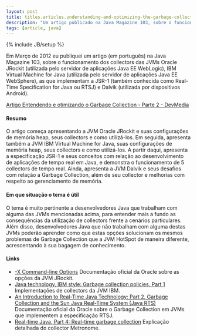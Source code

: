 ```yaml
---
layout: post
title: titles.articles.understanding-and-optimizing-the-garbage-collection-part-2
description: "Um artigo publicado na Java Magazine 103, sobre o funcionamento dos collectors das JVMs Oracle JRockit (WebLogic), IBM Virtual Machine for Java (WebSphere), as que implementam a JSR-1 (RTSJ) e Dalvik (Android)."
tags: [article, java]
---
```

{% include JB/setup %}

Em Março de 2012 eu publiquei um artigo (em português) na Java Magazine 103, sobre o funcionamento dos collectors das JVMs Oracle JRockit (utilizada pelo servidor de aplicações Java EE WebLogic), IBM Virtual Machine for Java (utilizada pelo servidor de aplicações Java EE WebSphere), as que implementam a JSR-1 (também conhecida como Real-Time Specification for Java ou RTSJ) e Dalvik (utilizada por dispositivos Android).

[Artigo Entendendo e otimizando o Garbage Collection - Parte 2 - DevMedia](http://www.devmedia.com.br/entendendo-e-otimizando-o-garbage-collection-revista-java-magazine-103-parte-2/24387)

#### Resumo
O artigo começa apresentando a JVM Oracle JRockit e suas configurações de memória heap, seus collectors e como utilizá-los. Em seguida, apresenta também a JVM IBM Virtual Machine for Java, suas configurações de memória heap, seus collectors e como utilizá-los. A partir daqui, apresenta a especificação JSR-1 e seus conceitos com relação ao desenvolvimento de aplicações de tempo real em Java, e demonstra o funcionamento de 5 collectors de tempo real. Ainda, apresenta a JVM Dalvik e seus desafios com relação a Garbage Collection, além de seu collector e melhorias com respeito ao gerenciamento de memória.

#### Em que situação o tema é útil
O tema é muito pertinente a desenvolvedores Java que trabalham com alguma das JVMs mencionadas acima, para entender mais a fundo as consequências da utilização de collectors frente a cenários particulares. Além disso, desenvolvedores Java que não trabalham com alguma destas JVMs poderão aprender como que estas opções solucionam os mesmos problemas de Garbage Collection que a JVM HotSpot de maneira diferente, acrescentando à sua bagagem de conhecimento.

#### Links
 * [-X Command-line Options](http://docs.oracle.com/cd/E13150_01/jrockit_jvm/jrockit/jrdocs/refman/optionX.html) Documentação oficial da Oracle sobre as opções da JVM JRockit.
 * [Java technology, IBM style: Garbage collection policies, Part 1](http://www.ibm.com/developerworks/java/library/j-ibmjava2/) Implementações de collectors da JVM IBM.
 * [An Introduction to Real-Time Java Technology: Part 2, Garbage Collection and the Sun Java Real-Time System (Java RTS)](http://www.oracle.com/technetwork/articles/javase/index-138577.html) Documentação oficial da Oracle sobre o Garbage Collection em JVMs que implementem a especificação RTSJ.
 * [Real-time Java, Part 4: Real-time garbage collection](http://www.ibm.com/developerworks/java/library/j-rtj4/index.html) Explicação detalhada do collector Metronome.

